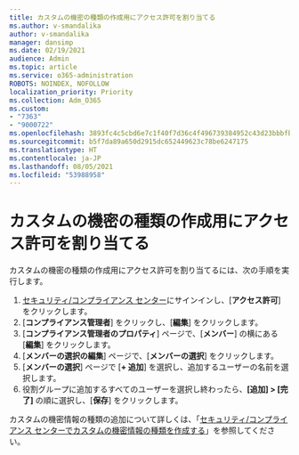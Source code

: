 ```yaml
---
title: カスタムの機密の種類の作成用にアクセス許可を割り当てる
ms.author: v-smandalika
author: v-smandalika
manager: dansimp
ms.date: 02/19/2021
audience: Admin
ms.topic: article
ms.service: o365-administration
ROBOTS: NOINDEX, NOFOLLOW
localization_priority: Priority
ms.collection: Adm_O365
ms.custom:
- "7363"
- "9000722"
ms.openlocfilehash: 3893fc4c5cbd6e7c1f40f7d36c4f496739384952c43d23bbbfb215e4af28b303
ms.sourcegitcommit: b5f7da89a650d2915dc652449623c78be6247175
ms.translationtype: HT
ms.contentlocale: ja-JP
ms.lasthandoff: 08/05/2021
ms.locfileid: "53988958"
---
```

# <a name="assign-permissions-for-custom-sensitive-information-type-creation"></a>カスタムの機密の種類の作成用にアクセス許可を割り当てる

カスタムの機密の種類の作成用にアクセス許可を割り当てるには、次の手順を実行します。

1. [セキュリティ/コンプライアンス センター](https://sip.protection.office.com/)にサインインし、[**アクセス許可**] をクリックします。
2. [**コンプライアンス管理者**] をクリックし、[**編集**] をクリックします。
3. [**コンプライアンス管理者のプロパティ**] ページで、[**メンバー**] の横にある [**編集**] をクリックします。
4. [**メンバーの選択の編集**] ページで、[**メンバーの選択**] をクリックします。
5. [**メンバーの選択**] ページで [**+ 追加**] を選択し、追加するユーザーの名前を選択します。
6. 役割グループに追加するすべてのユーザーを選択し終わったら、**[追加] > [完了]** の順に選択し、[**保存**] をクリックします。

カスタムの機密情報の種類の追加について詳しくは、「[セキュリティ/コンプライアンス センターでカスタムの機密情報の種類を作成する](https://docs.microsoft.com/microsoft-365/compliance/create-a-custom-sensitive-information-type)」を参照してください。